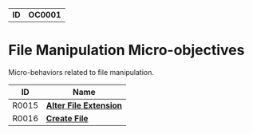 |||
|--|-----|
|**ID**|**OC0001**|

# File Manipulation Micro-objectives #
Micro-behaviors related to file manipulation.

|ID|Name|
|-----------------------------|--------|
|R0015|[**Alter File Extension**](https://github.com/MBCProject/mbc-beta/blob/master/micro-behaviors/file-manipulation/alter-extend.md)|
|R0016|[**Create File**](https://github.com/MBCProject/mbc-beta/blob/master/micro-behaviors/file-manipulation/create-file.md)|
